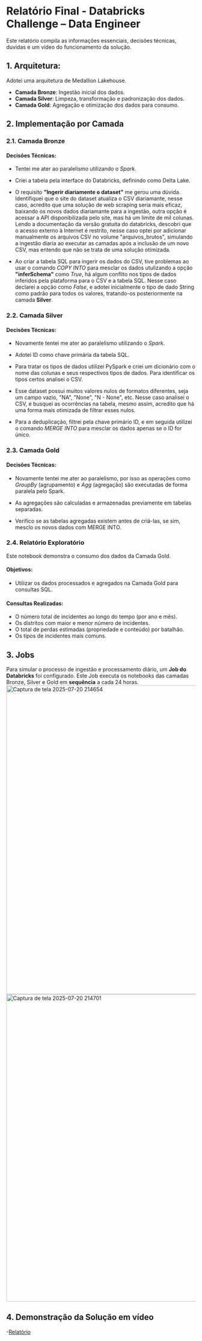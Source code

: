 
# Relatório Final - Databricks Challenge – Data Engineer

Este relatório compila as informações essenciais, decisões técnicas, duvidas e um vídeo do funcionamento da solução.

## 1. Arquitetura:

Adotei uma arquitetura de Medallion Lakehouse.

* **Camada Bronze**: Ingestão inicial dos dados.
* **Camada Silver**: Limpeza, transformação e padronização dos dados.
* **Camada Gold**: Agregação e otimização dos dados para consumo.


## 2. Implementação por Camada

### 2.1. Camada Bronze 

#### **Decisões Técnicas**:
- Tentei me ater ao paralelismo utilizando o *Spark*.

- Criei a tabela pela interface do Databricks, definindo como Delta Lake.

- O requisito **"Ingerir diariamente o dataset"** me gerou uma dúvida. Identifiquei que o site do dataset atualiza o CSV diariamante, nesse caso, acredito que uma solução de web scraping seria mais eficaz, baixando os novos dados diariamante para a ingestão, outra opção é acessar a API disponibilizada pelo site, mas há um limite de mil colunas. Lendo a documentação da versão gratuita do databricks, descobri que o acesso externo à Internet é restrito, nesse caso optei por adicionar manualmente os arquivos CSV no volume "arquivos_brutos", simulando a ingestão diaria ao executar as camadas após a inclusão de um novo CSV, mas entendo que não se trata de uma solução otimizada.

- Ao criar a tabela SQL para ingerir os dados do CSV, tive problemas ao usar o comando *COPY INTO* para mesclar os dados utulizando a opção **"inferSchema"** como *True*, há algum conflito nos tipos de dados inferidos pela plataforma para o CSV e a tabela SQL. Nesse caso declarei a opção como *False*, e adotei inicialmente o tipo de dado String como padrão para todos os valores, tratando-os posteriormente na camada **Silver**.
 

### 2.2. Camada Silver 

#### **Decisões Técnicas**:
- Novamente tentei me ater ao paralelismo utilizando o *Spark*.

- Adotei ID como chave primária da tabela SQL.

- Para tratar os tipos de dados utilizei PySpark e criei um dicionário com o nome das colunas e seus respectivos tipos de dados. Para identificar os tipos certos analisei o CSV.

- Esse dataset possui muitos valores nulos de formatos diferentes, seja um campo vazio, "NA", "None", "N - None", etc. Nesse caso analisei o CSV, e busquei as ocorrências na tabela, mesmo assim, acredito que há uma forma mais otimizada de filtrar esses nulos. 

- Para a deduplicação, filtrei pela chave primário ID, e em seguida utilizei o comando *MERGE INTO* para mesclar os dados apenas se o ID for único.


### 2.3. Camada Gold 

#### **Decisões Técnicas:**
- Novamente tentei me ater ao paralelismo, por isso as operações como _GroupBy_ (agrupamento) e _Agg_ (agregação) são executadas de forma paralela pelo Spark.

-  As agregações são calculadas e armazenadas previamente em tabelas separadas.

- Verifico se as tabelas agregadas existem antes de criá-las, se sim, mesclo os novos dados com MERGE INTO.

### 2.4. Relatório Exploratório

Este notebook demonstra o consumo dos dados da Camada Gold.

#### **Objetivos**:
 * Utilizar os dados processados e agregados na Camada Gold para consultas SQL.
#### **Consultas Realizadas**:
 * O número total de incidentes ao longo do tempo (por ano e mês). 
 * Os distritos com maior e menor número de incidentes. 
 * O total de perdas estimadas (propriedade e conteúdo) por batalhão. 
 * Os tipos de incidentes mais comuns.


## 3. Jobs

Para simular o processo de ingestão e processamento diário, um **Job do Databricks** foi configurado. Este Job executa os notebooks das camadas Bronze, Silver e Gold em **sequência** a cada 24 horas.
<img width="1697" height="820" alt="Captura de tela 2025-07-20 214654" src="https://github.com/user-attachments/assets/98df7a8b-c02a-4cb6-b4cf-315ae6ba96a7" />
<img width="1706" height="816" alt="Captura de tela 2025-07-20 214701" src="https://github.com/user-attachments/assets/38d1f8e2-e733-4c02-b2dd-28a3d9d11aff" />

## 4. Demonstração da Solução em vídeo
-[Relatório](https://drive.google.com/file/d/1epkb2aOxfVw-VIJEeuEmXAfUG6Wd06bD/view?usp=sharing)

